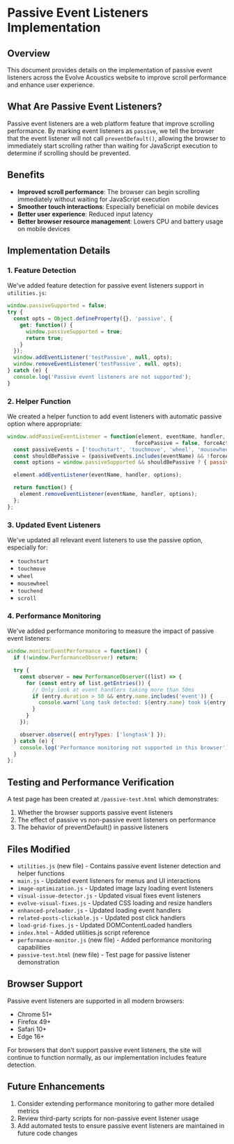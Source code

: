 # Passive Event Listeners Implementation

## Overview

This document provides details on the implementation of passive event listeners across the Evolve Acoustics website to improve scroll performance and enhance user experience.

## What Are Passive Event Listeners?

Passive event listeners are a web platform feature that improve scrolling performance. By marking event listeners as `passive`, we tell the browser that the event listener will not call `preventDefault()`, allowing the browser to immediately start scrolling rather than waiting for JavaScript execution to determine if scrolling should be prevented.

## Benefits

- **Improved scroll performance**: The browser can begin scrolling immediately without waiting for JavaScript execution
- **Smoother touch interactions**: Especially beneficial on mobile devices
- **Better user experience**: Reduced input latency
- **Better browser resource management**: Lowers CPU and battery usage on mobile devices

## Implementation Details

### 1. Feature Detection

We've added feature detection for passive event listeners support in `utilities.js`:

```javascript
window.passiveSupported = false;
try {
  const opts = Object.defineProperty({}, 'passive', {
    get: function() {
      window.passiveSupported = true;
      return true;
    }
  });
  window.addEventListener('testPassive', null, opts);
  window.removeEventListener('testPassive', null, opts);
} catch (e) {
  console.log('Passive event listeners are not supported');
}
```

### 2. Helper Function

We created a helper function to add event listeners with automatic passive option where appropriate:

```javascript
window.addPassiveEventListener = function(element, eventName, handler,
                                         forcePassive = false, forceActive = false) {
  const passiveEvents = ['touchstart', 'touchmove', 'wheel', 'mousewheel', 'touchend'];
  const shouldBePassive = (passiveEvents.includes(eventName) && !forceActive) || forcePassive;
  const options = window.passiveSupported && shouldBePassive ? { passive: true } : false;

  element.addEventListener(eventName, handler, options);

  return function() {
    element.removeEventListener(eventName, handler, options);
  };
};
```

### 3. Updated Event Listeners

We've updated all relevant event listeners to use the passive option, especially for:

- `touchstart`
- `touchmove`
- `wheel`
- `mousewheel`
- `touchend`
- `scroll`

### 4. Performance Monitoring

We've added performance monitoring to measure the impact of passive event listeners:

```javascript
window.monitorEventPerformance = function() {
  if (!window.PerformanceObserver) return;

  try {
    const observer = new PerformanceObserver((list) => {
      for (const entry of list.getEntries()) {
        // Only look at event handlers taking more than 50ms
        if (entry.duration > 50 && entry.name.includes('event')) {
          console.warn(`Long task detected: ${entry.name} took ${entry.duration.toFixed(2)}ms`);
        }
      }
    });

    observer.observe({ entryTypes: ['longtask'] });
  } catch (e) {
    console.log('Performance monitoring not supported in this browser');
  }
};
```

## Testing and Performance Verification

A test page has been created at `/passive-test.html` which demonstrates:

1. Whether the browser supports passive event listeners
2. The effect of passive vs non-passive event listeners on performance
3. The behavior of preventDefault() in passive listeners

## Files Modified

- `utilities.js` (new file) - Contains passive event listener detection and helper functions
- `main.js` - Updated event listeners for menus and UI interactions
- `image-optimization.js` - Updated image lazy loading event listeners
- `visual-issue-detector.js` - Updated visual fixes event listeners
- `evolve-visual-fixes.js` - Updated CSS loading and resize handlers
- `enhanced-preloader.js` - Updated loading event handlers
- `related-posts-clickable.js` - Updated post click handlers
- `load-grid-fixes.js` - Updated DOMContentLoaded handlers
- `index.html` - Added utilities.js script reference
- `performance-monitor.js` (new file) - Added performance monitoring capabilities
- `passive-test.html` (new file) - Test page for passive listener demonstration

## Browser Support

Passive event listeners are supported in all modern browsers:

- Chrome 51+
- Firefox 49+
- Safari 10+
- Edge 16+

For browsers that don't support passive event listeners, the site will continue to function normally, as our implementation includes feature detection.

## Future Enhancements

1. Consider extending performance monitoring to gather more detailed metrics
2. Review third-party scripts for non-passive event listener usage
3. Add automated tests to ensure passive event listeners are maintained in future code changes
